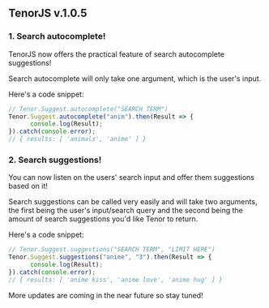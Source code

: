 ## TenorJS v.1.0.5

### 1. Search autocomplete!
TenorJS now offers the practical feature of search autocomplete suggestions!

Search autocomplete will only take one argument, which is the user's input.

Here's a code snippet:
```js
// Tenor.Suggest.autocomplete("SEARCH TERM")
Tenor.Suggest.autocomplete("anim").then(Result => {
      console.log(Result);
}).catch(console.error);
// { results: [ 'animals', 'anime' ] }
```

### 2. Search suggestions!
You can now listen on the users' search input and offer them suggestions based on it!

Search suggestions can be called very easily and will take two arguments, the first being the user's input/search query and the second being the amount of search suggestions you'd like Tenor to return.

Here's a code snippet:
```js
// Tenor.Suggest.suggestions("SEARCH TERM", "LIMIT HERE")
Tenor.Suggest.suggestions("anime", "3").then(Result => {
      console.log(Result);
}).catch(console.error);
// { results: [ 'anime kiss', 'anime love', 'anime hug' ] }
```

More updates are coming in the near future so stay tuned!